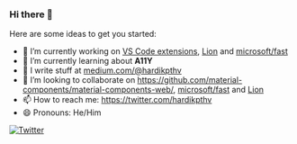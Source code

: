 ### Hi there 👋


Here are some ideas to get you started:

- 🔭 I’m currently working on [VS Code extensions](https://marketplace.visualstudio.com/publishers/hardikpthv), [Lion](https://github.com/ing-bank/lion/) and [microsoft/fast](https://github.com/microsoft/fast)
- 🌱 I’m currently learning about **A11Y**
- 📝 I write stuff at [medium.com/@hardikpthv](http://medium.com/@hardikpthv)
- 👯 I’m looking to collaborate on https://github.com/material-components/material-components-web/, [microsoft/fast](https://github.com/microsoft/fast) and [Lion](https://github.com/ing-bank/lion/)
- 📫 How to reach me: https://twitter.com/hardikpthv
- 😄 Pronouns: He/Him


[![Twitter](https://img.shields.io/twitter/url/https/twitter.com/hardikpthv.svg?style=social&label=Follow%20hardikpthv)](https://twitter.com/hardikpthv)

<!-- 
  - 🤔 I’m looking for help with ... 
  - 💬 Ask me about ... 
  - ⚡ Fun fact: DC
-->
